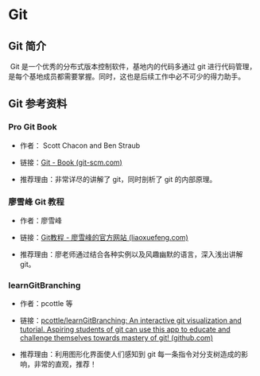 # Git

## Git 简介

​	Git 是一个优秀的分布式版本控制软件，基地内的代码多通过 git 进行代码管理，是每个基地成员都需要掌握。同时，这也是后续工作中必不可少的得力助手。

## Git 参考资料

### Pro Git Book

+ 作者： Scott Chacon and Ben Straub
+ 链接：[Git - Book (git-scm.com)](https://git-scm.com/book/zh/v2)

+ 推荐理由：非常详尽的讲解了 git，同时剖析了 git 的内部原理。

### 廖雪峰 Git 教程

+ 作者：廖雪峰
+ 链接：[Git教程 - 廖雪峰的官方网站 (liaoxuefeng.com)](https://www.liaoxuefeng.com/wiki/896043488029600)

+ 推荐理由：廖老师通过结合各种实例以及风趣幽默的语言，深入浅出讲解 git。

### learnGitBranching

+ 作者：pcottle 等
+ 链接：[pcottle/learnGitBranching: An interactive git visualization and tutorial. Aspiring students of git can use this app to educate and challenge themselves towards mastery of git! (github.com)](https://github.com/pcottle/learnGitBranching)

+ 推荐理由：利用图形化界面使人们感知到 git 每一条指令对分支树造成的影响，非常的直观，推荐！

